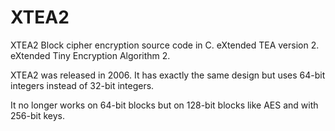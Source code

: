 # XTEA2
XTEA2 Block cipher encryption source code in C. eXtended TEA version 2. eXtended Tiny Encryption Algorithm 2.

XTEA2 was released in 2006. It has exactly the same design but uses 64-bit integers instead of 32-bit integers.

It no longer works on 64-bit blocks but on 128-bit blocks like AES and with 256-bit keys.
